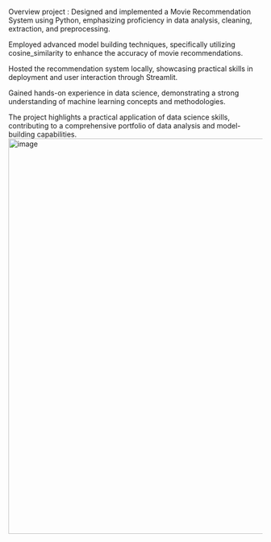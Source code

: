 Overview project : 
Designed and implemented a Movie Recommendation System using Python, emphasizing proficiency in data analysis, cleaning, extraction, and preprocessing.

Employed advanced model building techniques, specifically utilizing cosine_similarity to enhance the accuracy of movie recommendations.

Hosted the recommendation system locally, showcasing practical skills in deployment and user interaction through Streamlit.

Gained hands-on experience in data science, demonstrating a strong understanding of machine learning concepts and methodologies.

The project highlights a practical application of data science skills, contributing to a comprehensive portfolio of data analysis and model-building capabilities.
<img width="783" alt="image" src="https://github.com/sumedhwani/Movie_Recommender_System/assets/85736652/4e5c91dc-b50f-4c04-bca3-ec965098cc5b">
